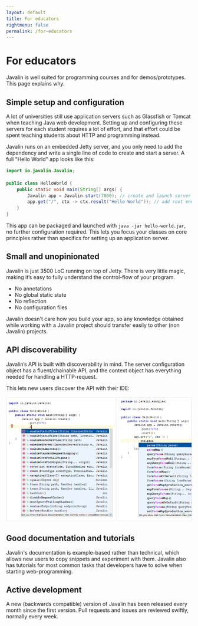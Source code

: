 ```yaml
---
layout: default
title: For educators
rightmenu: false
permalink: /for-educators
---
```


<h1 class="no-margin-top">For educators</h1>
Javalin is well suited for programming courses and for demos/prototypes. This page explains why.

## Simple setup and configuration
A lot of universities still use application servers such as Glassfish or Tomcat when teaching Java web development.
Setting up and configuring these servers for each student requires a lot of effort, and that effort
could be spent teaching students about HTTP and programming instead.

Javalin runs on an embedded Jetty server, and you only need to add the dependency
and write a single line of code to create and start a server. A full "Hello World" app looks like this:
```java
import io.javalin.Javalin;

public class HelloWorld {
    public static void main(String[] args) {
        Javalin app = Javalin.start(7000); // create and launch server
        app.get("/", ctx -> ctx.result("Hello World")); // add root endpoint
    }
}
```

This app can be packaged and launched with `java -jar hello-world.jar`, no further configuration required.
This lets you focus your classes on core principles rather than specifics for setting up an application server.

## Small and unopinionated
Javalin is just 3500 LoC running on top of Jetty. There is very little magic,
making it’s easy to fully understand the control-flow of your program.

* No annotations
* No global static state
* No reflection
* No configuration files

Javalin doesn't care how you build your app, so any knowledge obtained while working
with a Javalin project should transfer easily to other (non Javalin) projects.

## API discoverability
Javalin’s API is built with discoverability in mind.
The server configuration object has a fluent/chainable API,
and the context object has everything needed for handling a HTTP-request.

This lets new users discover the API with their IDE:

<img src="/img/pages/for-educators-discoverability.png" alt="Discoverability">

## Good documentation and tutorials
Javalin's documentation is example-based rather than technical, which allows new users to copy snippets and experiment with them.
Javalin also has tutorials for most common tasks that developers have to solve when starting web-programming.

## Active development
A new (backwards compatible) version of Javalin has been released every month since the first version.
Pull requests and issues are reviewed swiftly, normally every week.
